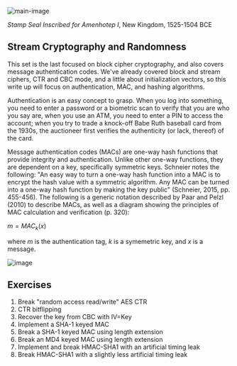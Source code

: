 ![main-image](https://github.com/andykeefe/andykeefe/assets/154836099/3e402585-384e-4857-92a0-6e403ebb2a0b)

_Stamp Seal Inscribed for Amenhotep I_, New Kingdom, 1525-1504 BCE


Stream Cryptography and Randomness
------------------------------------------------

This set is the last focused on block cipher cryptography, and also covers message authentication codes. We've already covered block and stream ciphers, CTR and CBC mode, and a little about initialization vectors, so this write up will focus on authentication, MAC, and hashing algorithms.

Authentication is an easy concept to grasp. When you log into something, you need to enter a password or a biometric scan to verify that you are who you say are, when you use an ATM, you need to enter a PIN to access the account; when you try to trade a knock-off Babe Ruth baseball card from the 1930s, the auctioneer first verifies the authenticity (or lack, thereof) of the card. 

Message authentication codes (MACs) are one-way hash functions that provide integrity and authentication. Unlike other one-way functions, they are dependent on a key, specifically symmetric keys. Schneier notes the following: "An easy way to turn a one-way hash function into a MAC is to encrypt the hash value with a symmetric algorithm. Any MAC can be turned into a one-way hash function by making the key public" (Schneier, 2015, pp. 455-456). The following is a generic notation described by Paar and Pelzl (2010) to describe MACs, as well as a diagram showing the principles of MAC calculation and verification (p. 320):

$`m = MAC_k(x) `$

where _m_ is the authentication tag, _k_ is a symemetric key, and _x_ is a message.

![image](https://github.com/andykeefe/andykeefe/assets/154836099/d43943a0-f3d4-4ce1-bde7-0bdf98320993)


Exercises
------------------------
1. Break "random access read/write" AES CTR
2. CTR bitflipping
3. Recover the key from CBC with IV=Key
4. Implement a SHA-1 keyed MAC
5. Break a SHA-1 keyed MAC using length extension
6. Break an MD4 keyed MAC using length extension
7. Implement and break HMAC-SHA1 with an artificial timing leak
8. Break HMAC-SHA1 with a slightly less artificial timing leak
